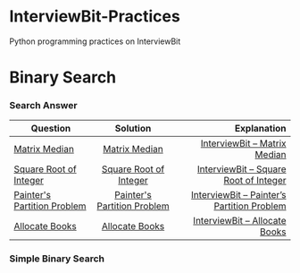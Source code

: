 # InterviewBit-Practices
Python programming practices on InterviewBit

# Binary Search
### Search Answer
| Question        | Solution           | Explanation  |
| ------------- |:-------------:| -----:|
| [Matrix Median](https://www.interviewbit.com/problems/matrix-median/)      | [Matrix Median](https://github.com/woodyko3234/InterviewBit-Practices/blob/master/Binary%20Search/Search%20Answer/Matrix_Median.py) | [InterviewBit – Matrix Median](https://python5566.wordpress.com/2019/03/21/interviewbit-matrix-median/) |
| [Square Root of Integer](https://www.interviewbit.com/problems/square-root-of-integer/) | [Square Root of Integer](https://github.com/woodyko3234/InterviewBit-Practices/blob/master/Binary%20Search/Search%20Answer/Square_Root_of_Integer.py) | [InterviewBit – Square Root of Integer](https://python5566.wordpress.com/2019/03/21/interviewbit-square-root-of-integer/) |
| [Painter's Partition Problem](https://www.interviewbit.com/problems/painters-partition-problem/) | [Painter's Partition Problem](https://github.com/woodyko3234/InterviewBit-Practices/blob/master/Binary%20Search/Search%20Answer/Painter's_Partition_Problem.py) | [InterviewBit – Painter’s Partition Problem](https://python5566.wordpress.com/2019/03/27/interviewbit-painters-partition-problem/) |
| [Allocate Books](https://www.interviewbit.com/problems/allocate-books/) |[Allocate Books](https://github.com/woodyko3234/InterviewBit-Practices/blob/master/Binary%20Search/Search%20Answer/Allocate_Books.py) | [InterviewBit – Allocate Books](https://python5566.wordpress.com/2019/03/30/interviewbit-allocate-books/) |

### Simple Binary Search

